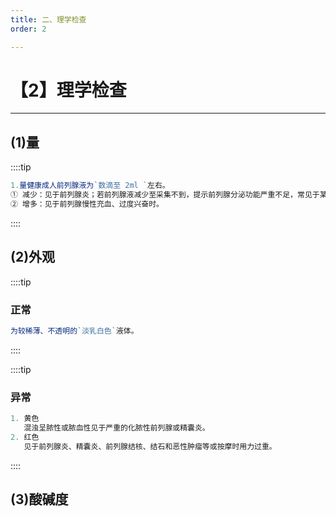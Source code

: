 ```yaml
---
title: 二、理学检查
order: 2

---
```


# 【2】理学检查

<kaodian :text="'临床检验基础记忆卡'" />

<!-- ###### 第十五章 前列腺液检查

> 临床检验基础 -->

<beitiL/>

---

## (1)量

<son :text="'临床检验基础检验记忆卡'" text1="(1)量" :textOption="[['了解','相关专业知识','专业实践能力'],['了解','专业知识','专业实践能力'],['了解','专业知识','专业实践能力']]" />

::::tip

```js
1.量健康成人前列腺液为`数滴至 2ml `左右。
① 减少：见于前列腺炎；若前列腺液减少至采集不到，提示前列腺分泌功能严重不足，常见于某些性功能低下者和前列腺炎。
② 增多：见于前列腺慢性充血、过度兴奋时。
```

::::

## (2)外观

<son :text="'临床检验基础检验记忆卡'" text1="(2)外观" :textOption="[['掌握','相关专业知识','专业实践能力'],['掌握','专业知识','专业实践能力'],['掌握','专业知识','专业实践能力']]" />

::::tip

### 正常

```js
为较稀薄、不透明的`淡乳白色`液体。
```

::::

::::tip

### 异常

```js
1. 黄色
   混浊呈脓性或脓血性见于严重的化脓性前列腺或精囊炎。
2. 红色
   见于前列腺炎、精囊炎、前列腺结核、结石和恶性肿瘤等或按摩时用力过重。
```

::::

## (3)酸碱度

<son :text="'临床检验基础检验记忆卡'" text1="(3)酸碱度" :textOption="[['了解','相关专业知识','专业实践能力'],['了解','专业知识','专业实践能力'],['了解','专业知识','专业实践能力']]" />
